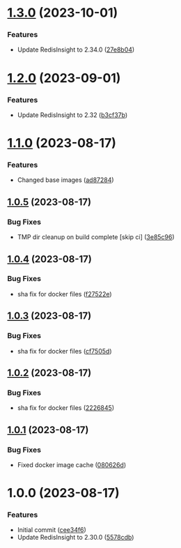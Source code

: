 # [1.3.0](https://github.com/oblakstudio/redisinsight/compare/v1.2.0...v1.3.0) (2023-10-01)


### Features

* Update RedisInsight to 2.34.0 ([27e8b04](https://github.com/oblakstudio/redisinsight/commit/27e8b04f72478f2014c11228e15f549b75710229))

# [1.2.0](https://github.com/oblakstudio/redisinsight/compare/v1.1.0...v1.2.0) (2023-09-01)


### Features

* Update RedisInsight to 2.32 ([b3cf37b](https://github.com/oblakstudio/redisinsight/commit/b3cf37bdf3292cab5cd50a3f44e4046539625510))

# [1.1.0](https://github.com/oblakstudio/redisinsight/compare/v1.0.5...v1.1.0) (2023-08-17)


### Features

* Changed base images ([ad87284](https://github.com/oblakstudio/redisinsight/commit/ad87284ccf7b686ad92bcf4399acd9f728303df6))

## [1.0.5](https://github.com/oblakstudio/redisinsight/compare/v1.0.4...v1.0.5) (2023-08-17)


### Bug Fixes

* TMP dir cleanup on build complete [skip ci] ([3e85c96](https://github.com/oblakstudio/redisinsight/commit/3e85c96681d06cef9c8e584f1347c4139bcd90c1))

## [1.0.4](https://github.com/oblakstudio/redisinsight/compare/v1.0.3...v1.0.4) (2023-08-17)


### Bug Fixes

* sha fix for docker files ([f27522e](https://github.com/oblakstudio/redisinsight/commit/f27522e4ec466cdce8772968eff66179b8b7457c))

## [1.0.3](https://github.com/oblakstudio/redisinsight/compare/v1.0.2...v1.0.3) (2023-08-17)


### Bug Fixes

* sha fix for docker files ([cf7505d](https://github.com/oblakstudio/redisinsight/commit/cf7505dc0f9daa81094229a8c8cf95c2f760a60d))

## [1.0.2](https://github.com/oblakstudio/redisinsight/compare/v1.0.1...v1.0.2) (2023-08-17)


### Bug Fixes

* sha fix for docker files ([2226845](https://github.com/oblakstudio/redisinsight/commit/22268452db6b87238ee1e9d4e3c39516a0ccffe2))

## [1.0.1](https://github.com/oblakstudio/redisinsight/compare/v1.0.0...v1.0.1) (2023-08-17)


### Bug Fixes

* Fixed docker image cache ([080626d](https://github.com/oblakstudio/redisinsight/commit/080626d68cbd8fe2609c012217e31d2ed5b39fe5))

# 1.0.0 (2023-08-17)


### Features

* Initial commit ([cee34f6](https://github.com/oblakstudio/redisinsight/commit/cee34f692c6f88dafc9e278c1120c63ede0a638e))
* Update RedisInsight to 2.30.0 ([5578cdb](https://github.com/oblakstudio/redisinsight/commit/5578cdb9f6d8020c750cabb5a4ea5b90f0db7b35))
